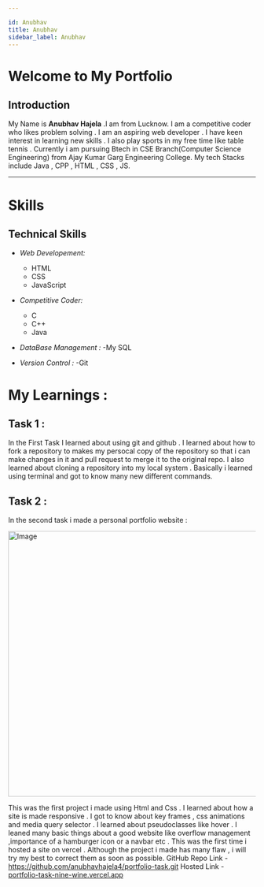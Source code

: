 ```yaml
---

id: Anubhav
title: Anubhav  
sidebar_label: Anubhav
---
```


# Welcome to My Portfolio

## Introduction

My Name is **Anubhav Hajela** .I am from Lucknow. I am a competitive coder who likes problem solving . I am an aspiring web developer . I have keen interest in learning new skills . I also play sports in my free time like table tennis .  Currently i am pursuing Btech in CSE Branch(Computer Science Engineering) from Ajay Kumar Garg Engineering College. My tech Stacks include Java , CPP , HTML , CSS , JS.

-------------------------------------------------

# Skills

## Technical Skills

- *Web Developement:*
  - HTML
  - CSS
  - JavaScript
 

- *Competitive Coder:*
  - C
  - C++
  - Java
  
- *DataBase Management :*
  -My SQL

- *Version Control :*
  -Git 

# My Learnings :

## Task 1 :

In the First Task I learned about using git and github . I learned about how to fork a repository to makes my persocal copy of the repository so that i can make changes in it and pull request to merge it to the original repo. I also learned about cloning a repository into my local system . Basically i learned using terminal and got to know many new different commands.

## Task 2 :

In the second task i made a personal portfolio website :

<img src="https://i.postimg.cc/0jS0f9yd/Portfolio-Image.png" alt="Image" width="823" height="539" />

This was the first project i made using Html and Css . I learned about how a site is made responsive . I got to know about key frames , css animations and media query selector . I learned about pseudoclasses like hover . I leaned many basic things about a good website like overflow management ,importance of a hamburger icon or a navbar etc . This was the first time i hosted a site on vercel . Although the project i made has many flaw , i will try my best to correct them as soon as possible.
GitHub Repo Link - https://github.com/anubhavhajela4/portfolio-task.git
Hosted Link - [portfolio-task-nine-wine.vercel.app](https://portfolio-task-nine-wine.vercel.app/)


